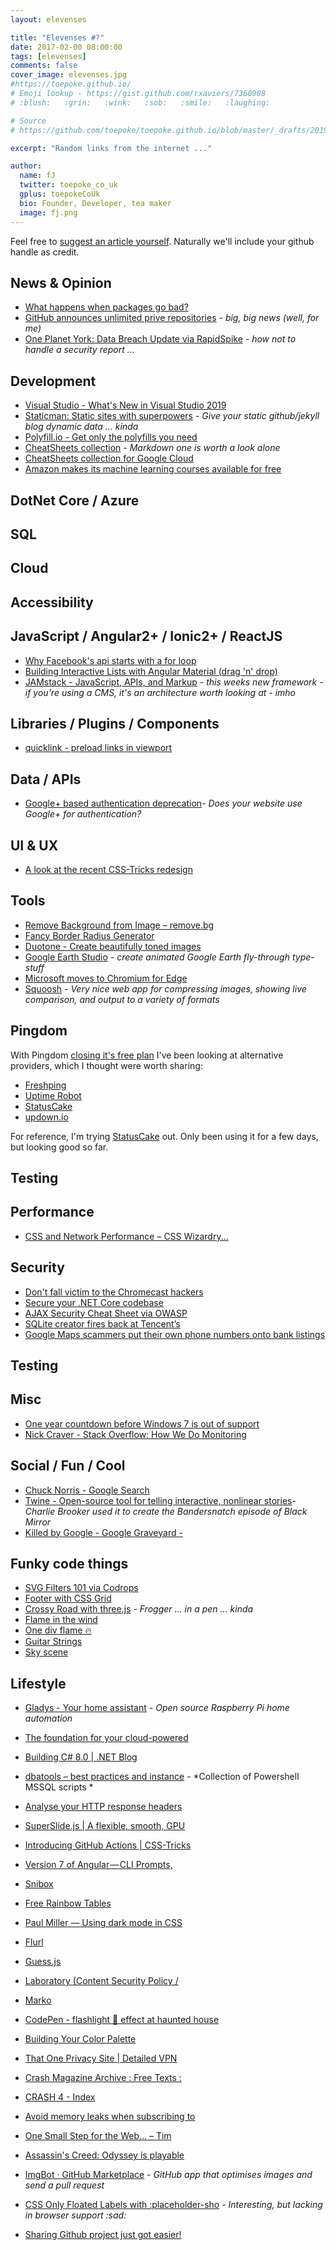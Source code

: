 ```yaml
---
layout: elevenses

title: "Elevenses #?"
date: 2017-02-00 08:00:00
tags: [elevenses]
comments: false
cover_image: elevenses.jpg
#https://toepoke.github.io/
# Emoji lookup - https://gist.github.com/rxaviers/7360908
# :blush:   :grin:   :wink:   :sob:   :smile:   :laughing:

# Source
# https://github.com/toepoke/toepoke.github.io/blob/master/_drafts/2019-01-31-elevenses-19.md

excerpt: "Random links from the internet ..."

author:
  name: fJ
  twitter: toepoke_co_uk
  gplus: toepokeCoUk
  bio: Founder, Developer, tea maker
  image: fj.png
---
```


Feel free to [suggest an article yourself](https://github.com/toepoke/toepoke.github.io/issues).  Naturally we'll include your github handle as credit.

## News & Opinion
* [What happens when packages go bad?](https://jakearchibald.com/2018/when-packages-go-bad/)
* [GitHub announces unlimited prive repositories](https://blog.github.com/2019-01-07-new-year-new-github/) - *big, big news (well, for me)*
* [One Planet York: Data Breach Update via RapidSpike](https://www.rapidspike.com/blog/one-planet-york-data-breach-update/) - *how not to handle a security report ...*

## Development
* [Visual Studio - What's New in Visual Studio 2019](https://msdn.microsoft.com/en-us/magazine/mt848632)
* [Staticman: Static sites with superpowers](https://staticman.net/) - *Give your static github/jekyll blog dynamic data ... kinda*
* [Polyfill.io - Get only the polyfills you need](https://polyfill.io/v3/)
* [CheatSheets collection](https://github.com/yoav-lavi/CheatSheets/blob/master/README.md) - *Markdown one is worth a look alone*
* [CheatSheets collection for Google Cloud](https://github.com/gregsramblings/google-cloud-4-words)
* [Amazon makes its machine learning courses available for free](https://thenextweb.com/artificial-intelligence/2018/11/27/amazon-makes-its-machine-learning-courses-available-for-free/)

## DotNet Core / Azure

## SQL

## Cloud

## Accessibility

## JavaScript / Angular2+ / Ionic2+ / ReactJS
* [Why Facebook's api starts with a for loop](https://dev.to/antogarand/why-facebooks-api-starts-with-a-for-loop-1eob)
* [Building Interactive Lists with Angular Material (drag 'n' drop)](https://blog.angularindepth.com/building-interactive-lists-with-the-new-angular-7-drag-and-drop-tool-5f2402f8cb27)
* [JAMstack - JavaScript, APIs, and Markup](https://jamstack.org/) - *this weeks new framework - if you're using a CMS, it's an architecture worth looking at - imho*

## Libraries / Plugins / Components
* [quicklink - preload links in viewport](https://github.com/GoogleChromeLabs/quicklink/blob/master/README.md)

## Data / APIs
* [Google+ based authentication deprecation](https://github.com/aspnet/AspNetCore/issues/6486)- *Does your website use Google+ for authentication?*

## UI & UX
* [A look at the recent CSS-Tricks redesign](https://css-tricks.com/design-v17/)

## Tools
* [Remove Background from Image – remove.bg](https://www.remove.bg/)
* [Fancy Border Radius Generator](https://9elements.github.io/fancy-border-radius/%23100.0.73.63--.)
* [Duotone - Create beautifully toned images](https://duotone.shapefactory.co)
* [Google Earth Studio](https://www.google.com/earth/studio/) - *create animated Google Earth fly-through type-stuff*
* [Microsoft moves to Chromium for Edge](https://venturebeat.com/2018/12/06/microsoft-is-embracing-chromium-bringing-edge-to-windows-7-windows-8-and-macos/)
* [Squoosh](https://squoosh.app/) - *Very nice web app for compressing images, showing live comparison, and output to a variety of formats*

## Pingdom
With Pingdom [closing it's free plan](https://venturebeat.com/2019/01/07/pingdom-will-kill-its-free-website-monitoring-plan-on-february-6/) I've been looking at alternative providers, which I thought were worth sharing:

* [Freshping](https://www.freshworks.com/website-monitoring/)
* [Uptime Robot](https://uptimerobot.com/)
* [StatusCake](https://www.statuscake.com/)
* [updown.io](https://updown.io/)

For reference, I'm trying [StatusCake](https://www.statuscake.com/) out.  Only been using it for a few days, but looking good so far.

## Testing

## Performance
* [CSS and Network Performance – CSS Wizardry...](https://csswizardry.com/2018/11/css-and-network-performance/)

## Security
* [Don't fall victim to the Chromecast hackers](https://nakedsecurity.sophos.com/2019/01/04/dont-fall-victim-to-the-chromecast-hackers-heres-what-to-do/)
* [Secure your .NET Core codebase](https://dev.to/lssweatherhead/net-core-security---nwebsec-to-the-rescue-259i)
* [AJAX Security Cheat Sheet via OWASP](https://www.owasp.org/index.php/AJAX_Security_Cheat_Sheet%23Always_return_JSON_with_an_Object_on_the_outside)
* [SQLite creator fires back at Tencent’s](https://nakedsecurity.sophos.com/2018/12/19/sqlite-creator-fires-back-at-tencents-bug-hunters/)
* [Google Maps scammers put their own phone numbers onto bank listings](https://nakedsecurity.sophos.com/2018/11/27/google-maps-scammers-put-their-own-phone-numbers-onto-bank-listings/)

## Testing

## Misc
* [One year countdown before Windows 7 is out of support](https://support.microsoft.com/en-gb/help/13853/windows-lifecycle-fact-sheet#section-2)
* [Nick Craver - Stack Overflow: How We Do Monitoring](https://nickcraver.com/blog/2018/11/29/stack-overflow-how-we-do-monitoring/)


## Social / Fun / Cool
* [Chuck Norris - Google Search](http://www.nochucknorris.com/)
* [Twine - Open-source tool for telling interactive, nonlinear stories](http://twinery.org/)- *Charlie Brooker used it to create the Bandersnatch episode of Black Mirror*
* [Killed by Google - Google Graveyard -](https://killedbygoogle.com/)

## Funky code things
* [SVG Filters 101 via Codrops](https://tympanus.net/codrops/2019/01/15/svg-filters-101/)
* [Footer with CSS Grid](https://codepen.io/julesforrest/pen/qLpgNB)
* [Crossy Road with three.js](https://codepen.io/HunorMarton/full/JwWLJo) - *Frogger ... in a pen ... kinda*
* [Flame in the wind](https://codepen.io/osublake/full/pqNXoq)
* [One div flame 🔥](https://codepen.io/anon/pen/JwNMjX)
* [Guitar Strings](https://codepen.io/katelaney/pen/YdqLaq)
* [Sky scene](https://codepen.io/miffili/full/KrKLdO/)

## Lifestyle
* [Gladys - Your home assistant](https://gladysproject.com/en/) - *Open source Raspberry Pi home automation*






* [The foundation for your cloud-powered](https://aws-amplify.github.io/)
* [Building C# 8.0 &#124; .NET Blog](https://blogs.msdn.microsoft.com/dotnet/2018/11/12/building-c-8-0/)
* [dbatools – best practices and instance](https://dbatools.io/) - *Collection of Powershell MSSQL scripts *
* [Analyse your HTTP response headers](https://securityheaders.com/)
* [SuperSlide.js &#124; A flexible, smooth, GPU](https://osrec.github.io/SuperSlide.js/)
* [Introducing GitHub Actions &#124; CSS-Tricks](https://css-tricks.com/introducing-github-actions/)
* [Version 7 of Angular — CLI Prompts,](https://blog.angular.io/version-7-of-angular-cli-prompts-virtual-scroll-drag-and-drop-and-more-c594e22e7b8c)
* [Snibox](https://snibox.github.io/)
* [Free Rainbow Tables](https://freerainbowtables.com/)
* [Paul Miller — Using dark mode in CSS](https://paulmillr.com/posts/using-dark-mode-in-css/)
* [Flurl](https://flurl.io/)
* [Guess.js](https://guess-js.github.io/docs)
* [Laboratory (Content Security Policy /](https://addons.mozilla.org/en-US/firefox/addon/laboratory-by-mozilla/)
* [Marko](https://markojs.com/)
* [CodePen - flashlight 🔦 effect at haunted house](https://codepen.io/slyka85/full/gQMzdJ)
* [Building Your Color Palette](https://refactoringui.com/previews/building-your-color-palette/)
* [That One Privacy Site &#124; Detailed VPN](https://thatoneprivacysite.net/vpn-comparison-chart/)
* [Crash Magazine Archive : Free Texts :](https://archive.org/details/crash-magazine%26tab%3Dabout)
* [CRASH 4 - Index](http://www.crashonline.org.uk/04/)
* [Avoid memory leaks when subscribing to](https://egghead.io/lessons/angular-avoid-memory-leaks-when-subscribing-to-rxjs-observables-in-angular-components)
* [One Small Step for the Web… – Tim](https://medium.com/%40timberners_lee/one-small-step-for-the-web-87f92217d085)
* [Assassin's Creed: Odyssey is playable](https://venturebeat.com/2018/10/01/googles-project-stream-gets-test-with-assassins-creed-odyssey/amp/%3F__twitter_impression%3Dtrue)
* [ImgBot · GitHub Marketplace](https://github.com/marketplace/imgbot) - *GitHub app that optimises images and send a pull request*
* [CSS Only Floated Labels with :placeholder-sho](https://callmenick.com/dev/floated-labels-with-placeholder-shown/) - *Interesting, but lacking in browser support :sad:*
* [Sharing Github project just got easier!](https://www.reddit.com/r/coolgithubprojects)

